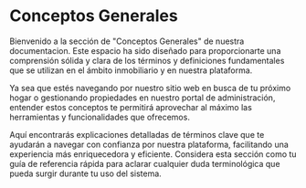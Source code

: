
# Conceptos Generales


Bienvenido a la sección de "Conceptos Generales" de nuestra documentacion. 
Este espacio ha sido diseñado para proporcionarte una comprensión sólida y clara de los términos y definiciones fundamentales que se utilizan en el ámbito inmobiliario y en nuestra plataforma.

Ya sea que estés navegando por nuestro sitio web en busca de tu próximo hogar o gestionando propiedades en nuestro portal de administración, entender estos conceptos te permitirá aprovechar al máximo las herramientas y funcionalidades que ofrecemos. 

Aquí encontrarás explicaciones detalladas de términos clave que te ayudarán a navegar con confianza por nuestra plataforma, facilitando una experiencia más enriquecedora y eficiente. Considera esta sección como tu guía de referencia rápida para aclarar cualquier duda terminológica que pueda surgir durante tu uso del sistema.